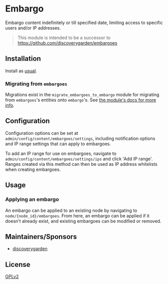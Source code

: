 # Embargo

Embargo content indefinitely or till specified date, limiting access to specific users and/or IP addresses.

> This module is intended to be a successor to <https://github.com/discoverygarden/embargoes>

## Installation

Install as
[usual](https://www.drupal.org/docs/extending-drupal/installing-modules).

### Migrating from `embargoes`

Migrations exist in the `migrate_embargoes_to_embargo` module for migrating from `embargoes`'s entities onto `embargo`'s.
See [the module's docs for more info](modules/migrate_embargoes_to_embargo/README.md).

## Configuration

Configuration options can be set at `admin/config/content/embargoes/settings`,
including notification options and IP range settings that can apply to
embargoes.

To add an IP range for use on embargoes, navigate to
`admin/config/content/embargoes/settings/ips` and click 'Add IP range'. Ranges
created via this method can then be used as IP address whitelists when creating
embargoes.

## Usage

### Applying an embargo

An embargo can be applied to an existing node by navigating to
`node/{node_id}/embargoes`. From here, an embargo can be applied if it doesn't
already exist, and existing embargoes can be modified or removed.

## Maintainers/Sponsors

* [discoverygarden](http://support.discoverygarden.ca)

## License
[GPLv2](http://www.gnu.org/licenses/gpl-2.0.txt)
